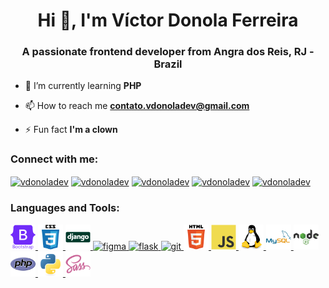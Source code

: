 <h1 align="center">Hi 👋, I'm Víctor Donola Ferreira</h1>  
<h3 align="center">A passionate frontend developer from Angra dos Reis, RJ - Brazil</h3>  
  
- 🌱 I’m currently learning **PHP**  
  
- 📫 How to reach me **contato.vdonoladev@gmail.com**  
  
- ⚡ Fun fact **I'm a clown**  
  
<h3 align="left">Connect with me:</h3>  
<p align="left">  
<a href="https://codepen.io/vdonoladev" target="blank"><img align="center" src="https://cdn.jsdelivr.net/npm/simple-icons@3.0.1/icons/codepen.svg" alt="vdonoladev" height="30" width="40" /></a>  
<a href="https://twitter.com/vdonoladev" target="blank"><img align="center" src="https://cdn.jsdelivr.net/npm/simple-icons@3.0.1/icons/twitter.svg" alt="vdonoladev" height="30" width="40" /></a>  
<a href="https://linkedin.com/in/vdonoladev" target="blank"><img align="center" src="https://cdn.jsdelivr.net/npm/simple-icons@3.0.1/icons/linkedin.svg" alt="vdonoladev" height="30" width="40" /></a>  
<a href="https://fb.com/vdonoladev" target="blank"><img align="center" src="https://cdn.jsdelivr.net/npm/simple-icons@3.0.1/icons/facebook.svg" alt="vdonoladev" height="30" width="40" /></a>  
<a href="https://instagram.com/vdonoladev" target="blank"><img align="center" src="https://cdn.jsdelivr.net/npm/simple-icons@3.0.1/icons/instagram.svg" alt="vdonoladev" height="30" width="40" /></a>  
</p>  
  
<h3 align="left">Languages and Tools:</h3>  
<p align="left"> <a href="https://getbootstrap.com" target="_blank"> <img src="https://raw.githubusercontent.com/devicons/devicon/master/icons/bootstrap/bootstrap-plain-wordmark.svg" alt="bootstrap" width="40" height="40"/> </a> <a href="https://www.w3schools.com/css/" target="_blank"> <img src="https://raw.githubusercontent.com/devicons/devicon/master/icons/css3/css3-original-wordmark.svg" alt="css3" width="40" height="40"/> </a> <a href="https://www.djangoproject.com/" target="_blank"> <img src="https://raw.githubusercontent.com/devicons/devicon/master/icons/django/django-original.svg" alt="django" width="40" height="40"/> </a> <a href="https://www.figma.com/" target="_blank"> <img src="https://www.vectorlogo.zone/logos/figma/figma-icon.svg" alt="figma" width="40" height="40"/> </a> <a href="https://flask.palletsprojects.com/" target="_blank"> <img src="https://www.vectorlogo.zone/logos/pocoo_flask/pocoo_flask-icon.svg" alt="flask" width="40" height="40"/> </a> <a href="https://git-scm.com/" target="_blank"> <img src="https://www.vectorlogo.zone/logos/git-scm/git-scm-icon.svg" alt="git" width="40" height="40"/> </a> <a href="https://www.w3.org/html/" target="_blank"> <img src="https://raw.githubusercontent.com/devicons/devicon/master/icons/html5/html5-original-wordmark.svg" alt="html5" width="40" height="40"/> </a> <a href="https://developer.mozilla.org/en-US/docs/Web/JavaScript" target="_blank"> <img src="https://raw.githubusercontent.com/devicons/devicon/master/icons/javascript/javascript-original.svg" alt="javascript" width="40" height="40"/> </a> <a href="https://www.linux.org/" target="_blank"> <img src="https://raw.githubusercontent.com/devicons/devicon/master/icons/linux/linux-original.svg" alt="linux" width="40" height="40"/> </a> <a href="https://www.mysql.com/" target="_blank"> <img src="https://raw.githubusercontent.com/devicons/devicon/master/icons/mysql/mysql-original-wordmark.svg" alt="mysql" width="40" height="40"/> </a> <a href="https://nodejs.org" target="_blank"> <img src="https://raw.githubusercontent.com/devicons/devicon/master/icons/nodejs/nodejs-original-wordmark.svg" alt="nodejs" width="40" height="40"/> </a> <a href="https://www.php.net" target="_blank"> <img src="https://raw.githubusercontent.com/devicons/devicon/master/icons/php/php-original.svg" alt="php" width="40" height="40"/> </a> <a href="https://www.python.org" target="_blank"> <img src="https://raw.githubusercontent.com/devicons/devicon/master/icons/python/python-original.svg" alt="python" width="40" height="40"/> </a> <a href="https://sass-lang.com" target="_blank"> <img src="https://raw.githubusercontent.com/devicons/devicon/master/icons/sass/sass-original.svg" alt="sass" width="40" height="40"/> </a> </p>
